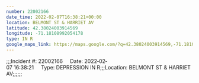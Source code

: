 ```yaml
---
number: 22002166
date_time: 2022-02-07T16:38:21+00:00
location: BELMONT ST & HARRIET AV
latitude: 42.38024003914569
longitude: -71.18108992054178
type: IN R
google_maps_link: https://maps.google.com/?q=42.38024003914569,-71.18108992054178
---
```


;;;Incident #: 22002166     Date: 2022‐02‐07 16:38:21     Type: DEPRESSION IN R;;;Location: BELMONT ST & HARRIET AV;;;;;;
